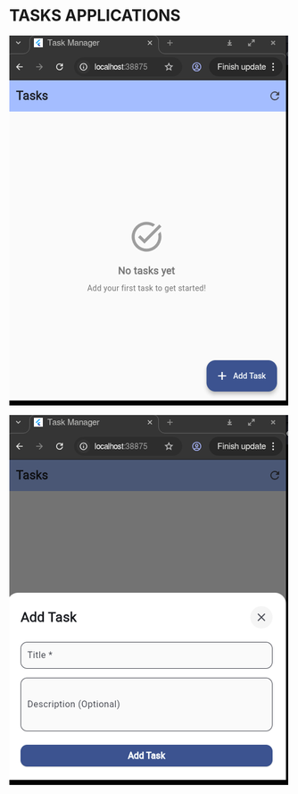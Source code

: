 # TASKS APPLICATIONS

![Alt text](https://github.com/kamau-n/flutter-irm-to-do-app/blob/main/images/Screenshot%20from%202025-07-22%2017-43-30.png)


![Alt text](https://github.com/kamau-n/flutter-irm-to-do-app/blob/main/images/Screenshot%20from%202025-07-22%2017-43-15.png)
